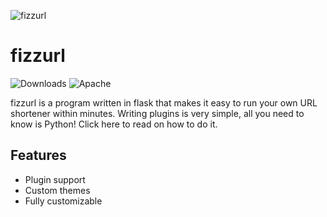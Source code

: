 ![fizzurl](https://user-images.githubusercontent.com/58730469/147830601-e4796175-c0bc-41e7-97da-23eabc8cfe65.jpg)
# fizzurl
![Downloads](https://img.shields.io/github/downloads/fizztune/fizzyurl/total?style=for-the-badge)
![Apache](https://img.shields.io/badge/Apache%20License-Version%202.0-green?style=for-the-badge)

fizzurl is a program written in flask that makes it easy to run your own URL shortener within minutes. Writing plugins is very simple, all you need to know is Python! Click here to read on how to do it.

## Features
 - Plugin support
 - Custom themes
 - Fully customizable

